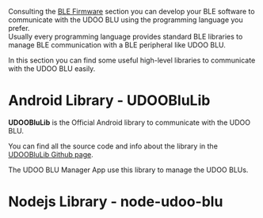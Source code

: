 Consulting the [BLE Firmware](!BLE_Firmware/BLE_Overview) section you can develop your BLE software to communicate with the UDOO BLU using the programming language you prefer.  
Usually every programming language provides standard BLE libraries to manage BLE communication with a BLE peripheral like UDOO BLU.

In this section you can find some useful high-level libraries to communicate with the UDOO BLU easily.

# Android Library - UDOOBluLib

**UDOOBluLib** is the Official Android library to communicate with the UDOO BLU.

You can find all the source code and info about the library in the [UDOOBluLib Github page](https://github.com/UDOOboard/UDOOBluLib-android).

The UDOO BLU Manager App use this library to manage the UDOO BLUs.


# Nodejs Library - node-udoo-blu
